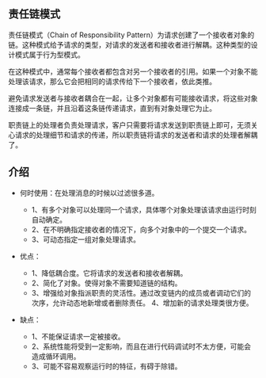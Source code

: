 ## 责任链模式
责任链模式（Chain of Responsibility Pattern）为请求创建了一个接收者对象的链。这种模式给予请求的类型，对请求的发送者和接收者进行解耦。这种类型的设计模式属于行为型模式。

在这种模式中，通常每个接收者都包含对另一个接收者的引用。如果一个对象不能处理该请求，那么它会把相同的请求传给下一个接收者，依此类推。

避免请求发送者与接收者耦合在一起，让多个对象都有可能接收请求，将这些对象连接成一条链，并且沿着这条链传递请求，直到有对象处理它为止。

职责链上的处理者负责处理请求，客户只需要将请求发送到职责链上即可，无须关心请求的处理细节和请求的传递，所以职责链将请求的发送者和请求的处理者解耦了。

## 介绍
- 何时使用：在处理消息的时候以过滤很多道。
  - 1、有多个对象可以处理同一个请求，具体哪个对象处理该请求由运行时刻自动确定。 
  - 2、在不明确指定接收者的情况下，向多个对象中的一个提交一个请求。 
  - 3、可动态指定一组对象处理请求。

- 优点： 
  - 1、降低耦合度。它将请求的发送者和接收者解耦。 
  - 2、简化了对象。使得对象不需要知道链的结构。 
  - 3、增强给对象指派职责的灵活性。通过改变链内的成员或者调动它们的次序，允许动态地新增或者删除责任。 4、增加新的请求处理类很方便。
  
- 缺点： 
  - 1、不能保证请求一定被接收。 
  - 2、系统性能将受到一定影响，而且在进行代码调试时不太方便，可能会造成循环调用。 
  - 3、可能不容易观察运行时的特征，有碍于除错。
